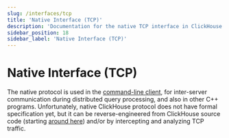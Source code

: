 ```yaml
---
slug: /interfaces/tcp
title: 'Native Interface (TCP)'
description: 'Documentation for the native TCP interface in ClickHouse'
sidebar_position: 18
sidebar_label: 'Native Interface (TCP)'
---
```


# Native Interface (TCP)

The native protocol is used in the [command-line client](../interfaces/cli.md), for inter-server communication during distributed query processing, and also in other C++ programs. Unfortunately, native ClickHouse protocol does not have formal specification yet, but it can be reverse-engineered from ClickHouse source code (starting [around here](https://github.com/ClickHouse/ClickHouse/tree/master/src/Client)) and/or by intercepting and analyzing TCP traffic.
